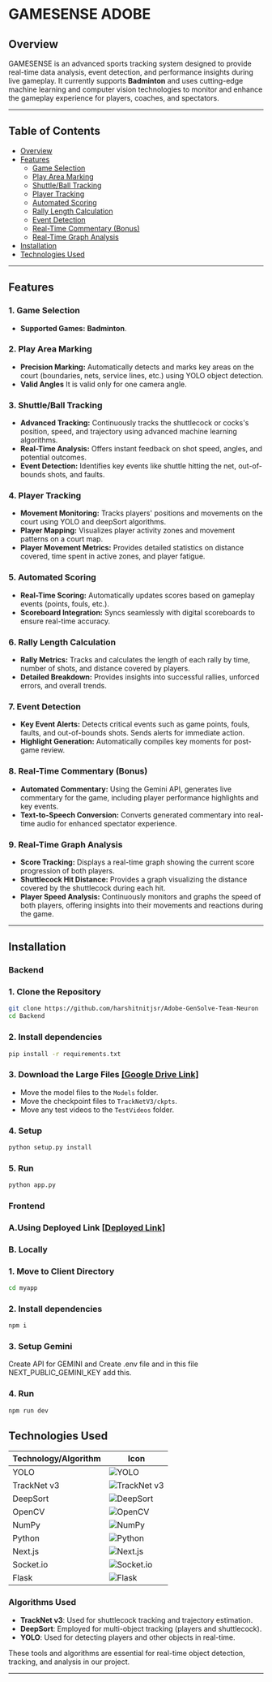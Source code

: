 # GAMESENSE ADOBE

## Overview

GAMESENSE is an advanced sports tracking system designed to provide real-time data analysis, event detection, and performance insights during live gameplay. It currently supports **Badminton** and uses cutting-edge machine learning and computer vision technologies to monitor and enhance the gameplay experience for players, coaches, and spectators.

---

## Table of Contents
- [Overview](#overview)
- [Features](#features)
  - [Game Selection](#1-game-selection)
  - [Play Area Marking](#2-play-area-marking)
  - [Shuttle/Ball Tracking](#3-shuttleball-tracking)
  - [Player Tracking](#4-player-tracking)
  - [Automated Scoring](#5-automated-scoring)
  - [Rally Length Calculation](#6-rally-length-calculation)
  - [Event Detection](#7-event-detection)
  - [Real-Time Commentary (Bonus)](#8-real-time-commentary-bonus)
  - [Real-Time Graph Analysis](#9-real-time-graph-analysis)
- [Installation](#installation)
- [Technologies Used](#technologies-used)


---

## Features

### 1. Game Selection
- **Supported Games:**  **Badminton**.


### 2. Play Area Marking
- **Precision Marking:** Automatically detects and marks key areas on the court (boundaries, nets, service lines, etc.) using YOLO object detection.
- **Valid Angles**  It is valid only for one  camera angle.

### 3. Shuttle/Ball Tracking
- **Advanced Tracking:** Continuously tracks the shuttlecock or cocks's position, speed, and trajectory using advanced machine learning algorithms.
- **Real-Time Analysis:** Offers instant feedback on shot speed, angles, and potential outcomes.
- **Event Detection:** Identifies key events like shuttle hitting the net, out-of-bounds shots, and faults.

### 4. Player Tracking
- **Movement Monitoring:** Tracks players' positions and movements on the court using YOLO and deepSort algorithms.
- **Player Mapping:** Visualizes player activity zones and movement patterns on a court map.
- **Player Movement Metrics:** Provides detailed statistics on distance covered, time spent in active zones, and player fatigue.

### 5. Automated Scoring
- **Real-Time Scoring:** Automatically updates scores based on gameplay events (points, fouls, etc.).
- **Scoreboard Integration:** Syncs seamlessly with digital scoreboards to ensure real-time accuracy.

### 6. Rally Length Calculation
- **Rally Metrics:** Tracks and calculates the length of each rally by time, number of shots, and distance covered by players.
- **Detailed Breakdown:** Provides insights into successful rallies, unforced errors, and overall trends.

### 7. Event Detection
- **Key Event Alerts:** Detects critical events such as game points, fouls, faults, and out-of-bounds shots. Sends alerts for immediate action.
- **Highlight Generation:** Automatically compiles key moments for post-game review.

### 8. Real-Time Commentary (Bonus)
- **Automated Commentary:** Using the Gemini API, generates live commentary for the game, including player performance highlights and key events.
- **Text-to-Speech Conversion:** Converts generated commentary into real-time audio for enhanced spectator experience.

### 9. Real-Time Graph Analysis
- **Score Tracking:** Displays a real-time graph showing the current score progression of both players.
- **Shuttlecock Hit Distance:** Provides a graph visualizing the distance covered by the shuttlecock during each hit.
- **Player Speed Analysis:** Continuously monitors and graphs the speed of both players, offering insights into their movements and reactions during the game.



---


## Installation
### Backend
### 1. Clone the Repository
```bash
git clone https://github.com/harshitnitjsr/Adobe-GenSolve-Team-Neuron
cd Backend
```

### 2. Install dependencies
```bash
pip install -r requirements.txt
```

### 3. Download the Large Files [[Google Drive Link]](https://drive.google.com/your-link-here)
- Move the model files to the `Models` folder.
- Move the checkpoint files to `TrackNetV3/ckpts`.
- Move any test videos to the `TestVideos` folder.

### 4. Setup
```bash
python setup.py install
```
### 5. Run
```bash
python app.py
```

### Frontend
### A.Using Deployed Link [[Deployed Link]](https://adobe-gen-solve-team-neuron.vercel.app/)


### B. Locally


### 1. Move to Client Directory
```bash
cd myapp
```

### 2. Install dependencies
```bash
npm i
```
### 3. Setup Gemini 
Create API for GEMINI 
and Create .env file and in this file NEXT_PUBLIC_GEMINI_KEY add this.

### 4. Run
```bash
npm run dev
```

## Technologies Used


| Technology/Algorithm | Icon  |
|----------------------|-------|
| YOLO                 | ![YOLO](https://img.shields.io/badge/YOLO-v8-blue) |
| TrackNet v3          | ![TrackNet v3](https://img.shields.io/badge/TrackNet-v3-orange) |
| DeepSort             | ![DeepSort](https://img.shields.io/badge/DeepSort-green) |
| OpenCV               | ![OpenCV](https://img.shields.io/badge/OpenCV-brightgreen) |
| NumPy                | ![NumPy](https://img.shields.io/badge/NumPy-blue) |
| Python               | ![Python](https://img.shields.io/badge/Python-blue) |
| Next.js              | ![Next.js](https://img.shields.io/badge/Next.js-black) |
| Socket.io            | ![Socket.io](https://img.shields.io/badge/Socket.io-black) |
| Flask                | ![Flask](https://img.shields.io/badge/Flask-blue) |

### Algorithms Used
- **TrackNet v3**: Used for shuttlecock tracking and trajectory estimation.
- **DeepSort**: Employed for multi-object tracking (players and shuttlecock).
- **YOLO**: Used for detecting players and other objects in real-time.

These tools and algorithms are essential for real-time object detection, tracking, and analysis in our project.



---

